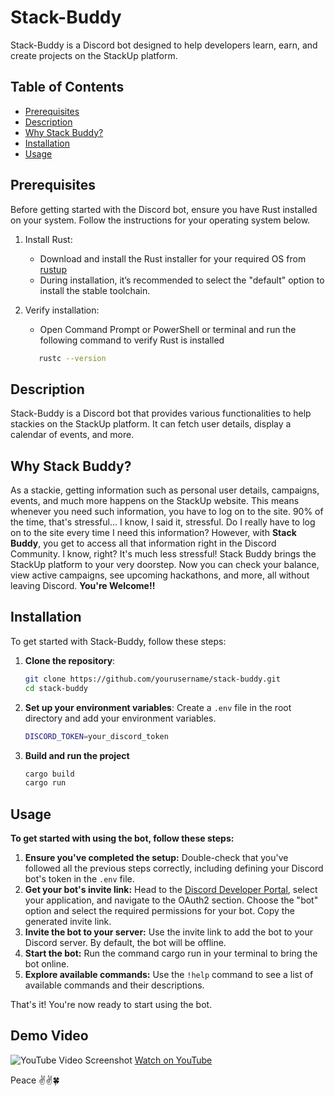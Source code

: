 # Stack-Buddy

Stack-Buddy is a Discord bot designed to help developers learn, earn, and create projects on the StackUp platform.

## Table of Contents

- [Prerequisites](#prerequisites)
- [Description](#description)
- [Why Stack Buddy?](#why-stack-buddy)
- [Installation](#installation)
- [Usage](#usage)


## Prerequisites
Before getting started with the Discord bot, ensure you have Rust installed on your system. Follow the instructions for your operating system below.

1. Install Rust:
   - Download and install the Rust installer for your required OS from [rustup](https://rustup.rs/)
   - During installation, it’s recommended to select the "default" option to install the stable toolchain.
2. Verify installation:
   
   - Open Command Prompt or PowerShell or terminal and run the following command to verify Rust is installed
   ```sh
      rustc --version
   ```  
## Description

Stack-Buddy is a Discord bot that provides various functionalities to help stackies on the StackUp platform. It can fetch user details, display a calendar of events, and more.

## Why Stack Buddy?
As a stackie, getting information such as personal user details, campaigns, events, and much more happens on the StackUp website. This means whenever you need such information, you have to log on to the site. 90% of the time, that's stressful... I know, I said it, stressful. Do I really have to log on to the site every time I need this information?
However, with **Stack Buddy**, you get to access all that information right in the Discord Community. I know, right? It's much less stressful! Stack Buddy brings the StackUp platform to your very doorstep.
Now you can check your balance, view active campaigns, see upcoming hackathons, and more, all without leaving Discord. **You're Welcome!!**

## Installation

To get started with Stack-Buddy, follow these steps:

1. **Clone the repository**:
   ```sh
   git clone https://github.com/yourusername/stack-buddy.git
   cd stack-buddy
   ```

2. **Set up your environment variables**: 
    Create a `.env` file in the root directory and add your environment variables.
    ```sh
    DISCORD_TOKEN=your_discord_token
    ```

3. **Build and run the project**
    ```sh
    cargo build
    cargo run
    

## Usage
**To get started with using the bot, follow these steps:**
1. **Ensure you've completed the setup:** Double-check that you've followed all the previous steps correctly, including defining your Discord bot's token in the `.env` file.
2. **Get your bot's invite link:** Head to the [Discord Developer Portal](https://discord.com/developers/applications/1269716111096811525/oauth2), select your application, and navigate to the OAuth2 section. Choose the "bot" option and select the required permissions for your bot. Copy the generated invite link.
3. **Invite the bot to your server:** Use the invite link to add the bot to your Discord server. By default, the bot will be offline.
4. **Start the bot:** Run the command cargo run in your terminal to bring the bot online.
5. **Explore available commands:** Use the `!help` command to see a list of available commands and their descriptions.
   
That's it! You're now ready to start using the bot.

## Demo Video
![YouTube Video Screenshot](https://i.imgur.com/CZlhuX2.png)
[Watch on YouTube](https://youtu.be/WL95uuwIu8Y)

Peace ✌️✌️🍀
